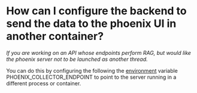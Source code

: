 # How can I configure the backend to send the data to the phoenix UI in another container?

_If you are working on an API whose endpoints perform RAG, but would like the phoenix server not to be launched as another thread._

You can do this by configuring the following the [environment](https://docs.arize.com/phoenix/environments) variable PHOENIX\_COLLECTOR\_ENDPOINT to point to the server running in a different process or container.&#x20;
